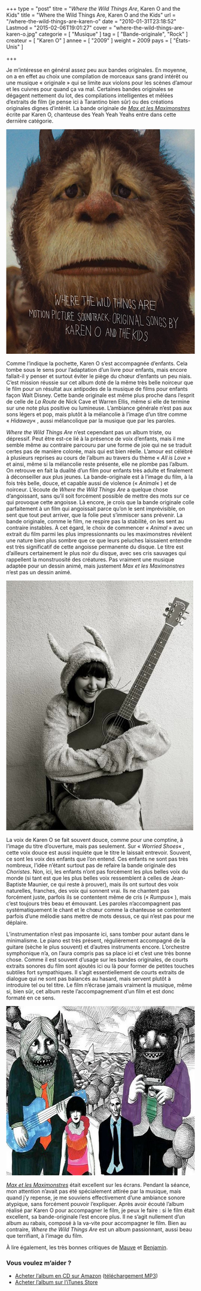 +++
type = "post"
titre = "<em>Where the Wild Things Are</em>, Karen O and the Kids"
title = "Where the Wild Things Are, Karen O and the Kids"
url = "/where-the-wild-things-are-karen-o"
date = "2010-01-31T23:18:52"
Lastmod = "2015-02-06T19:01:27"
cover = "where-the-wild-things-are-karen-o.jpg"
categorie = [ "Musique" ]
tag = [ "Bande-originale", "Rock" ]
createur = [ "Karen O" ]
annee = [ "2009" ]
weight = 2009
pays = [ "États-Unis" ]

+++

<p>Je m&rsquo;intéresse en général assez peu aux bandes originales. En moyenne, on a en effet au choix une compilation de morceaux sans grand intérêt ou une musique &laquo;&nbsp;originale&nbsp;&raquo; qui se limite aux violons pour les scènes d&rsquo;amour et les cuivres pour quand ça va mal. Certaines bandes originales se dégagent nettement du lot, des compilations intelligentes et mêlées d&rsquo;extraits de film (je pense ici à Tarantino bien sûr) ou des créations originales dignes d&rsquo;intérêt. La bande originale de <em><a href="http://voiretmanger.fr/2009/12/18/max-maximonstres-jonze/">Max et les Maximonstres</a></em> écrite par Karen O, chanteuse des Yeah Yeah Yeahs entre dans cette dernière catégorie.</p>
<img class="aligncenter" src="where-the-wild-things-are-ost.jpg" border="0" alt="where-the-wild-things-are-ost.jpg" width="600" height="600" />
<p>Comme l&rsquo;indique la pochette, Karen O s&rsquo;est accompagnée d&rsquo;enfants. Cela tombe sous le sens pour l&rsquo;adaptation d&rsquo;un livre pour enfants, mais encore fallait-il y penser et surtout éviter le piège du chœur d&rsquo;enfants un peu niais. C&rsquo;est mission réussie sur cet album doté de la même très belle noirceur que le film pour un résultat aux antipodes de la musique de films pour enfants façon Walt Disney. Cette bande originale est même plus proche dans l&rsquo;esprit de celle de <em>La Route</em> de Nick Cave et Warren Ellis, même si elle de termine sur une note plus positive ou lumineuse. L&rsquo;ambiance générale n&rsquo;est pas aux sons légers et pop, mais plutôt à la mélancolie à l&rsquo;image d&rsquo;un titre comme &laquo;&nbsp;<em>Hidaway</em>&laquo;&nbsp;, aussi mélancolique par la musique que par les paroles.</p>
<p><em>Where the Wild Things Are</em> n&rsquo;est cependant pas un album triste, ou dépressif. Peut être est-ce lié à la présence de voix d&rsquo;enfants, mais il me semble même au contraire parcouru par une forme de joie qui ne se traduit certes pas de manière colorée, mais qui est bien réelle. L&rsquo;amour est célébré à plusieurs reprises au cours de l&rsquo;album au travers du thème &laquo;&nbsp;<em>All is Love</em>&nbsp;&raquo; et ainsi, même si la mélancolie reste présente, elle ne plombe pas l&rsquo;album. On retrouve en fait la dualité d&rsquo;un film pour enfants très adulte et finalement à déconseiller aux plus jeunes. La bande-originale est à l&rsquo;image du film, à la fois très belle, douce, et capable aussi de violence (&laquo;&nbsp;<em>Animal</em>&laquo;&nbsp;) et de noirceur. L&rsquo;écoute de <em>Where the Wild Things Are</em> a quelque chose d&rsquo;angoissant, sans qu&rsquo;il soit forcément possible de mettre des mots sur ce qui provoque cette angoisse. Là encore, je crois que la bande originale colle parfaitement à un film qui angoissait parce qu&rsquo;on le sent imprévisible, on sent que tout peut arriver, que la folie peut s&rsquo;immiscer sans prévenir. La bande originale, comme le film, ne respire pas la stabilité, on les sent au contraire instables. À cet égard, le choix de commencer &laquo;&nbsp;<em>Animal</em>&nbsp;&raquo; avec un extrait du film parmi les plus impressionnants ou les maximonstres révèlent une nature bien plus sombre que ce que leurs peluches laissaient entendre est très significatif de cette angoisse permanente du disque. Le titre est d&rsquo;ailleurs certainement le plus noir du disque, avec ses cris sauvages qui rappellent la monstruosité des créatures. Pas vraiment une musique adaptée pour un dessin animé, mais justement <em>Max et les Maximonstres</em> n&rsquo;est pas un dessin animé.</p>
<img class="aligncenter" src="karen-o-and-the-kids.jpg" border="0" alt="karen-o-and-the-kids.jpg" width="500" height="667" />
<p>La voix de Karen O se fait souvent douce, comme pour une comptine, à l&rsquo;image du titre d&rsquo;ouverture, mais pas seulement. Sur &laquo;&nbsp;<em>Worried Shoes</em>&laquo;&nbsp;, cette voix douce est aussi inquiète que le titre le laissait entrevoir. Souvent, ce sont les voix des enfants que l&rsquo;on entend. Ces enfants ne sont pas très nombreux, l&rsquo;idée n&rsquo;étant surtout pas de refaire la bande originale des <em>Choristes</em>. Non, ici, les enfants n&rsquo;ont pas forcément les plus belles voix du monde (si tant est que les plus belles voix ressemblent à celles de Jean-Baptiste Maunier, ce qui reste à prouver), mais ils ont surtout des voix naturelles, franches, des voix qui sonnent vrai. Ils ne chantent pas forcément juste, parfois ils se contentent même de cris (&laquo;&nbsp;<em>Rumpus</em>&laquo;&nbsp;), mais c&rsquo;est toujours très beau et émouvant. Les paroles n&rsquo;accompagnent pas systématiquement le chant et le chœur comme la chanteuse se contentent parfois d&rsquo;une mélodie sans mettre de mots dessus, ce qui n&rsquo;est pas pour me déplaire.</p>
<p>L&rsquo;instrumentation n&rsquo;est pas imposante ici, sans tomber pour autant dans le minimalisme. Le piano est très présent, régulièrement accompagné de la guitare (sèche le plus souvent) et d&rsquo;autres instruments encore. L&rsquo;orchestre symphonique n&rsquo;a, on l&rsquo;aura compris pas sa place ici et c&rsquo;est une très bonne chose. Comme il est souvent d&rsquo;usage sur les bandes originales, de courts extraits sonores du film sont ajoutés ici ou là pour former de petites touches subtiles fort sympathiques. Il s&rsquo;agit essentiellement de courts extraits de dialogue qui ne sont pas balancés au hasard, mais servent plutôt à introduire tel ou tel titre. Le film n&rsquo;écrase jamais vraiment la musique, même si, bien sûr, cet album reste l&rsquo;accompagnement d&rsquo;un film et est donc formaté en ce sens.</p>
<img class="aligncenter" src="where-the-wild-things-are-karen-o-1.jpg" border="0" alt="where-the-wild-things-are-karen-o-1.jpg" width="600" height="452" />
<p><em><a href="http://voiretmanger.fr/2009/12/18/max-maximonstres-jonze/">Max et les Maximonstres</a></em> était excellent sur les écrans. Pendant la séance, mon attention n&rsquo;avait pas été spécialement attirée par la musique, mais quand j&rsquo;y repense, je me souviens effectivement d&rsquo;une ambiance sonore atypique, sans forcément pouvoir l&rsquo;expliquer. Après avoir écouté l&rsquo;album réalisé par Karen O pour accompagner le film, je peux le faire : si le film était excellent, sa bande-originale l&rsquo;est encore plus. Il ne s&rsquo;agit nullement d&rsquo;un album au rabais, composé à la va-vite pour accompagner le film. Bien au contraire, <em>Where the Wild Things Are</em> est un album passionnant, aussi beau que terrifiant, à l&rsquo;image du film.</p>
<p>À lire également, les très bonnes critiques de <a href="http://thevioletteroll.wordpress.com/2010/01/11/karen-o-and-the-kids-where-the-wild-things-are/">Mauve</a> et <a href="http://www.playlistsociety.fr/2010/01/karen-o-and-kids-where-wild-things-are.html">Benjamin</a>.</p>
<div class="amazon">
<h3>Vous voulez m&rsquo;aider ?</h3>
<ul>
<li><a href="http://www.amazon.fr/gp/product/B002M2N9MA/ref=as_li_ss_tl?ie=UTF8&tag=leblogdenic07-21&linkCode=as2&camp=1642&creative=19458&creativeASIN=B002M2N9MA">Acheter l&rsquo;album en CD sur Amazon</a> (<a href="http://www.amazon.fr/gp/product/B002Q3OEP6/ref=as_li_ss_tl?ie=UTF8&tag=leblogdenic07-21&linkCode=as2&camp=1642&creative=19458&creativeASIN=B002Q3OEP6" target="_blank">téléchargement MP3</a>)</li>
<li><a href="http://itunes.apple.com/fr/album/where-wild-things-are-motion/id332268908">Acheter l&rsquo;album sur l&rsquo;iTunes Store</a></li>
</ul>
</div>

